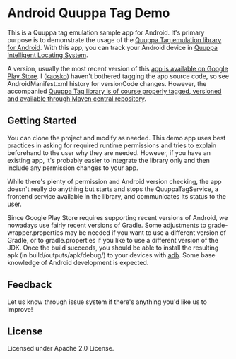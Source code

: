 # Android Quuppa Tag Demo

This is a Quuppa tag emulation sample app for Android. It's primary purpose is to demonstrate the usage of the [Quuppa Tag emulation library for Android](https://github.com/quuppalabs/android-quuppa-taglib). With this app, you can track your Android device in [Quuppa Intelligent Locating System](https://www.quuppa.com/).

A version, usually the most recent version of this [app is available on Google Play Store](https://play.google.com/store/apps/details?id=com.quuppa.quuppatag&pli=1). I ([kaosko](https://github.com/kaosko)) haven't bothered tagging the app source code, so see AndroidManifest.xml history for versionCode changes. However, the accompanied [Quuppa Tag library is of course properly tagged, versioned and available through Maven central repository](https://search.maven.org/artifact/com.quuppa/android-quuppa-taglib). 

## Getting Started

You can clone the project and modify as needed. This demo app uses best practices in asking for required runtime permissions and tries to explain beforehand to the user why they are needed. However, if you have an existing app, it's probably easier to integrate the library only and then include any permission changes to your app.

While there's plenty of permission and Android version checking, the app doesn't really do anything but starts and stops the QuuppaTagService, a frontend service available in the library, and communicates its status to the user. 

Since Google Play Store requires supporting recent versions of Android, we nowadays use fairly recent versions of Gradle. Some adjustments to grade-wrapper.properties may be needed if you want to use a different version of Gradle, or to gradle.properties if you like to use a different version of the JDK. Once the build succeeds, you should be able to install the resulting apk (in build/outputs/apk/debug/) to your devices with [adb](https://developer.android.com/studio/command-line/adb). Some base knowledge of Android development is expected.

## Feedback

Let us know through issue system if there's anything you'd like us to improve! 

## License

Licensed under Apache 2.0 License.
